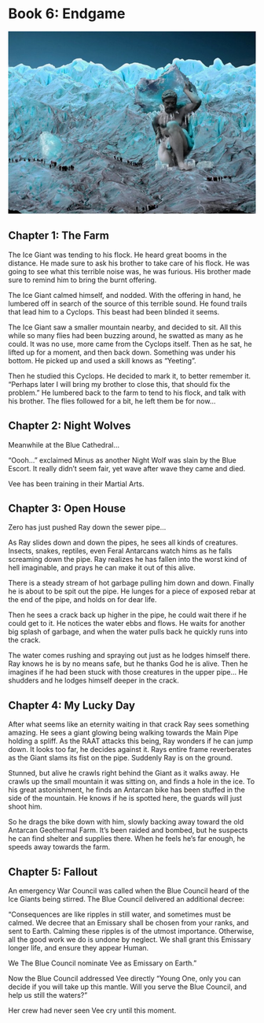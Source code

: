 # Book 6: Endgame

![Endgame](images/endgame.jpeg)

## Chapter 1: The Farm

The Ice Giant was tending to his flock. He heard great booms in the distance. He made sure to ask his brother to take care of his flock. He was going to see what this terrible noise was, he was furious. His brother made sure to remind him to bring the burnt offering.

The Ice Giant calmed himself, and nodded. With the offering in hand, he lumbered off in search of the source of this terrible sound. He found trails that lead him to a Cyclops. This beast had been blinded it seems.

The Ice Giant saw a smaller mountain nearby, and decided to sit. All this while so many flies had been buzzing around, he swatted as many as he could. It was no use, more came from the Cyclops itself. Then as he sat, he lifted up for a moment, and then back down. Something was under his bottom. He picked up and used a skill knows as “Yeeting”.

Then he studied this Cyclops. He decided to mark it, to better remember it. “Perhaps later I will bring my brother to close this, that should fix the problem.” He lumbered back to the farm to tend to his flock, and talk with his brother. The flies followed for a bit, he left them be for now…

## Chapter 2: Night Wolves

Meanwhile at the Blue Cathedral…

“Oooh…” exclaimed Minus as another Night Wolf was slain by the Blue Escort. It really didn’t seem fair, yet wave after wave they came and died.

Vee has been training in their Martial Arts.

## Chapter 3: Open House

Zero has just pushed Ray down the sewer pipe…

As Ray slides down and down the pipes, he sees all kinds of creatures. Insects, snakes, reptiles, even Feral Antarcans watch hims as he falls screaming down the pipe. Ray realizes he has fallen into the worst kind of hell imaginable, and prays he can make it out of this alive.

There is a steady stream of hot garbage pulling him down and down. Finally he is about to be spit out the pipe. He lunges for a piece of exposed rebar at the end of the pipe, and holds on for dear life.

Then he sees a crack back up higher in the pipe, he could wait there if he could get to it. He notices the water ebbs and flows. He waits for another big splash of garbage, and when the water pulls back he quickly runs into the crack.

The water comes rushing and spraying out just as he lodges himself there. Ray knows he is by no means safe, but he thanks God he is alive. Then he imagines if he had been stuck with those creatures in the upper pipe… He shudders and he lodges himself deeper in the crack.

## Chapter 4: My Lucky Day

After what seems like an eternity waiting in that crack Ray sees something amazing. He sees a giant glowing being walking towards the Main Pipe holding a spliff. As the RAAT attacks this being, Ray wonders if he can jump down. It looks too far, he decides against it. Rays entire frame reverberates as the Giant slams its fist on the pipe. Suddenly Ray is on the ground.

Stunned, but alive he crawls right behind the Giant as it walks away. He crawls up the small mountain it was sitting on, and finds a hole in the ice. To his great astonishment, he finds an Antarcan bike has been stuffed in the side of the mountain. He knows if he is spotted here, the guards will just shoot him.

So he drags the bike down with him, slowly backing away toward the old Antarcan Geothermal Farm. It’s been raided and bombed, but he suspects he can find shelter and supplies there. When he feels he’s far enough, he speeds away towards the farm.

## Chapter 5: Fallout

An emergency War Council was called when the Blue Council heard of the Ice Giants being stirred. The Blue Council delivered an additional decree:

“Consequences are like ripples in still water, and sometimes must be calmed. We decree that an Emissary shall be chosen from your ranks, and sent to Earth. Calming these ripples is of the utmost importance. Otherwise, all the good work we do is undone by neglect. We shall grant this Emissary longer life, and ensure they appear Human.

We The Blue Council nominate Vee as Emissary on Earth.”

Now the Blue Council addressed Vee directly “Young One, only you can decide if you will take up this mantle. Will you serve the Blue Council, and help us still the waters?”

Her crew had never seen Vee cry until this moment.

